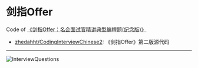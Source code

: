 # 剑指Offer
Code of [《剑指Offer：名企面试官精讲典型编程题(纪念版)》](http://www.broadview.com.cn/book/3789)

* [zhedahht/CodingInterviewChinese2](https://github.com/zhedahht/CodingInterviewChinese2): 《剑指Offer》第二版源代码

-----

![InterviewQuestions](http://ofr08plvj.bkt.clouddn.com/InterviewQuestions.jpg)
